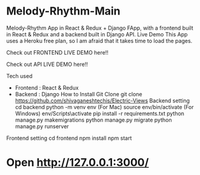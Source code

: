 # Melody-Rhythm-Main

Melody-Rhythm App in React & Redux + Django
FApp, with a frontend built in React & Redux and a backend built in Django API.
Live Demo
This App uses a Heroku free plan, so I am afraid that it takes time to load the pages.

Check out FRONTEND LIVE DEMO here!!

Check out API LIVE DEMO here!!

Tech used
* Frontend : React & Redux
* Backend : Django
How to Install
Git Clone
git clone https://github.com/shivaganeshtechis/Electric-Views
Backend setting
cd backend
python -m venv env
(For Mac) source env/bin/activate
(For Windows) env/Scripts\activate
pip install -r requirements.txt
python manage.py makemigrations
python manage.py migrate
python manage.py runserver

Frontend setting
cd frontend
npm install
npm start
# Open http://127.0.0.1:3000/
